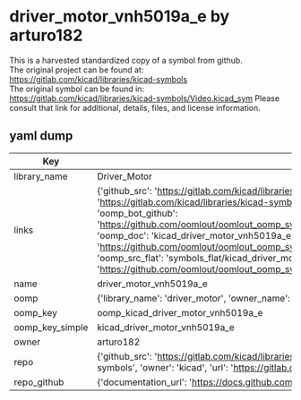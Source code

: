 # driver_motor_vnh5019a_e by arturo182  
This is a harvested standardized copy of a symbol from github.  
The original project can be found at:  
https://gitlab.com/kicad/libraries/kicad-symbols  
The original symbol can be found in:
https://gitlab.com/kicad/libraries/kicad-symbols/Video.kicad_sym
Please consult that link for additional, details, files, and license information.  
## yaml dump  
| Key | Value |  
| --- | --- |  
| library_name | Driver_Motor |  
| links | {'github_src': 'https://gitlab.com/kicad/libraries/kicad-symbols/Video.kicad_sym', 'github_src_repo': 'https://gitlab.com/kicad/libraries/kicad-symbols', 'oomp_bot': 'kicad_driver_motor_vnh5019a_e/working', 'oomp_bot_github': 'https://github.com/oomlout/oomlout_oomp_symbol_bot/tree/main/kicad_driver_motor_vnh5019a_e/working', 'oomp_doc': 'kicad_driver_motor_vnh5019a_e/working', 'oomp_doc_github': 'https://github.com/oomlout/oomlout_oomp_symbol_doc/tree/main/kicad_driver_motor_vnh5019a_e/working', 'oomp_src_flat': 'symbols_flat/kicad_driver_motor_vnh5019a_e/working', 'oomp_src_flat_github': 'https://github.com/oomlout/oomlout_oomp_symbol_src/tree/main/kicad_driver_motor_vnh5019a_e/working'} |  
| name | driver_motor_vnh5019a_e |  
| oomp | {'library_name': 'driver_motor', 'owner_name': 'kicad', 'symbol_name': 'driver_motor_vnh5019a_e'} |  
| oomp_key | oomp_kicad_driver_motor_vnh5019a_e |  
| oomp_key_simple | kicad_driver_motor_vnh5019a_e |  
| owner | arturo182 |  
| repo | {'github_src': 'https://gitlab.com/kicad/libraries/kicad-symbols/Video.kicad_sym', 'name': 'libraries/kicad-symbols', 'owner': 'kicad', 'url': 'https://gitlab.com/kicad/libraries/kicad-symbols'} |  
| repo_github | {'documentation_url': 'https://docs.github.com/rest/repos/repos#get-a-repository', 'message': 'Not Found'} |  

